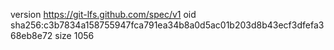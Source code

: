 version https://git-lfs.github.com/spec/v1
oid sha256:c3b7834a158755947fca791ea34b8a0d5ac01b203d8b43ecf3dfefa368eb8e72
size 1056
